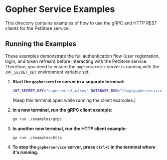 # Gopher Service Examples

This directory contains examples of how to use the gRPC and HTTP REST clients for the PetStore service.

## Running the Examples

These examples demonstrate the full authentication flow (user registration, login, and token refresh) before interacting with the PetStore service. Therefore, you need to ensure the `gopherservice` server is running with the `JWT_SECRET_KEY` environment variable set.

1.  **Start the `gopherservice` server in a separate terminal:**
    ```bash
    JWT_SECRET_KEY="supersecretjwtkey" DATABASE_DSN="/tmp/gopherservice.db" OTEL_EXPORTER_OTLP_ENDPOINT="" ./gopherservice
    ```
    (Keep this terminal open while running the client examples.)

2.  **In a new terminal, run the gRPC client example:**
    ```bash
    go run ./examples/grpc
    ```

3.  **In another new terminal, run the HTTP client example:**
    ```bash
    go run ./examples/http
    ```

4.  **To stop the `gopherservice` server, press `Ctrl+C` in the terminal where it's running.**
